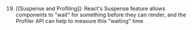 19. [[Suspense and Profiling]]: React's Suspense feature allows components to "wait" for something before they can render, and the Profiler API can help to measure this "waiting" time